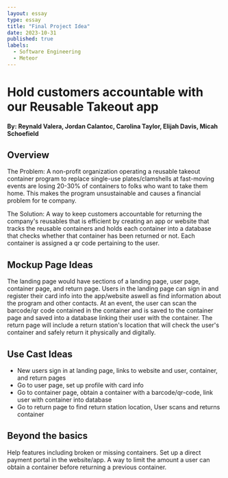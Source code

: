 ```yaml
---
layout: essay
type: essay
title: "Final Project Idea"
date: 2023-10-31
published: true
labels:
  - Software Engineering
  - Meteor
---
```

<h1>Hold customers accountable with our Reusable Takeout app</h1>
<h4>By: Reynald Valera, Jordan Calantoc, Carolina Taylor, Elijah Davis, Micah Schoefield</h4>
<h2>Overview</h2>
<p>The Problem: A non-profit organization operating a reusable takeout container program to replace single-use plates/clamshells at fast-moving events are losing 20-30% of containers to folks who want to take them home. This makes the program unsustainable and causes a financial problem for te company.

The Solution: A way to keep customers accountable for returning the company's reusables that is efficient by creating an app or website that tracks the reusable containers and holds each container into a database that checks whether that container has been returned or not. Each container is assigned a qr code pertaining to the user.</p>

<h2>Mockup Page Ideas</h2>
<p>The landing page would have sections of a landing page, user page, container page, and return page. Users in the landing page can sign in and register their card info into the app/website aswell as find information about the program and other contacts. At an event, the user can scan the barcode/qr code contained in the container and is saved to the container page and saved into a database linking their user with the container. The return page will include a return station's location that will check the user's container and safely return it physically and digitally.</p>

<h2>Use Cast Ideas</h2>
<ul>
  <li>New users sign in at landing page, links to website and user, container, and return pages</li>
  <li>Go to user page, set up profile with card info</li>
  <li>Go to container page, obtain a container with a barcode/qr-code, link user with container into database</li>
  <li>Go to return page to find return station location, User scans and returns container</li>
</ul>

<h2>Beyond the basics</h2>
<p> Help features including broken or missing containers. Set up a direct payment portal in the website/app. A way to limit the amount a user can obtain a container before returning a previous container. </p>
